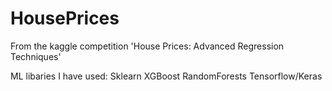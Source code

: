# HousePrices
From the kaggle competition 'House Prices: Advanced Regression Techniques'

ML libaries I have used:
Sklearn
XGBoost
RandomForests
Tensorflow/Keras
